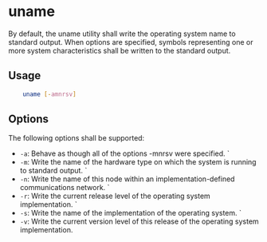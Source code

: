 # uname
By default, the uname utility shall write the operating system name to standard output. When options are specified, symbols representing one or more system characteristics shall be written to the standard output. 

## Usage
```bash
    uname [-amnrsv]
```

## Options
The following options shall be supported:

* `-a`: Behave as though all of the options -mnrsv were specified.
     `
* `-m`: Write the name of the hardware type on which the system is running to standard output.
     `
* `-n`: Write the name of this node within an implementation-defined communications network.
     `
* `-r`: Write the current release level of the operating system implementation.
     `
* `-s`: Write the name of the implementation of the operating system.
     `
* `-v`: Write the current version level of this release of the operating system implementation. 

